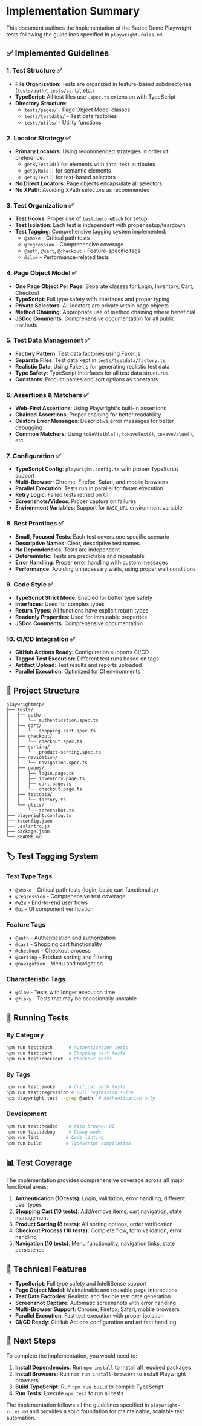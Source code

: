 # Implementation Summary

This document outlines the implementation of the Sauce Demo Playwright tests following the guidelines specified in `playwright-rules.md`.

## ✅ Implemented Guidelines

### 1. Test Structure ✅
- **File Organization**: Tests are organized in feature-based subdirectories (`tests/auth/`, `tests/cart/`, etc.)
- **TypeScript**: All test files use `.spec.ts` extension with TypeScript
- **Directory Structure**: 
  - `tests/pages/` - Page Object Model classes
  - `tests/testdata/` - Test data factories
  - `tests/utils/` - Utility functions

### 2. Locator Strategy ✅
- **Primary Locators**: Using recommended strategies in order of preference:
  - `getByTestId()` for elements with `data-test` attributes
  - `getByRole()` for semantic elements
  - `getByText()` for text-based selectors
- **No Direct Locators**: Page objects encapsulate all selectors
- **No XPath**: Avoiding XPath selectors as recommended

### 3. Test Organization ✅
- **Test Hooks**: Proper use of `test.beforeEach` for setup
- **Test Isolation**: Each test is independent with proper setup/teardown
- **Test Tagging**: Comprehensive tagging system implemented:
  - `@smoke` - Critical path tests
  - `@regression` - Comprehensive coverage
  - `@auth`, `@cart`, `@checkout` - Feature-specific tags
  - `@slow` - Performance-related tests

### 4. Page Object Model ✅
- **One Page Object Per Page**: Separate classes for Login, Inventory, Cart, Checkout
- **TypeScript**: Full type safety with interfaces and proper typing
- **Private Selectors**: All locators are private within page objects
- **Method Chaining**: Appropriate use of method chaining where beneficial
- **JSDoc Comments**: Comprehensive documentation for all public methods

### 5. Test Data Management ✅
- **Factory Pattern**: Test data factories using Faker.js
- **Separate Files**: Test data kept in `tests/testdata/factory.ts`
- **Realistic Data**: Using Faker.js for generating realistic test data
- **Type Safety**: TypeScript interfaces for all test data structures
- **Constants**: Product names and sort options as constants

### 6. Assertions & Matchers ✅
- **Web-First Assertions**: Using Playwright's built-in assertions
- **Chained Assertions**: Proper chaining for better readability
- **Custom Error Messages**: Descriptive error messages for better debugging
- **Common Matchers**: Using `toBeVisible()`, `toHaveText()`, `toHaveValue()`, etc.

### 7. Configuration ✅
- **TypeScript Config**: `playwright.config.ts` with proper TypeScript support
- **Multi-Browser**: Chrome, Firefox, Safari, and mobile browsers
- **Parallel Execution**: Tests run in parallel for faster execution
- **Retry Logic**: Failed tests retried on CI
- **Screenshots/Videos**: Proper capture on failures
- **Environment Variables**: Support for `BASE_URL` environment variable

### 8. Best Practices ✅
- **Small, Focused Tests**: Each test covers one specific scenario
- **Descriptive Names**: Clear, descriptive test names
- **No Dependencies**: Tests are independent
- **Deterministic**: Tests are predictable and repeatable
- **Error Handling**: Proper error handling with custom messages
- **Performance**: Avoiding unnecessary waits, using proper wait conditions

### 9. Code Style ✅
- **TypeScript Strict Mode**: Enabled for better type safety
- **Interfaces**: Used for complex types
- **Return Types**: All functions have explicit return types
- **Readonly Properties**: Used for immutable properties
- **JSDoc Comments**: Comprehensive documentation

### 10. CI/CD Integration ✅
- **GitHub Actions Ready**: Configuration supports CI/CD
- **Tagged Test Execution**: Different test runs based on tags
- **Artifact Upload**: Test results and reports uploaded
- **Parallel Execution**: Optimized for CI environments

## 📁 Project Structure

```
playwrightmcp/
├── tests/
│   ├── auth/
│   │   └── authentication.spec.ts
│   ├── cart/
│   │   └── shopping-cart.spec.ts
│   ├── checkout/
│   │   └── checkout.spec.ts
│   ├── sorting/
│   │   └── product-sorting.spec.ts
│   ├── navigation/
│   │   └── navigation.spec.ts
│   ├── pages/
│   │   ├── login.page.ts
│   │   ├── inventory.page.ts
│   │   ├── cart.page.ts
│   │   └── checkout.page.ts
│   ├── testdata/
│   │   └── factory.ts
│   └── utils/
│       └── screenshot.ts
├── playwright.config.ts
├── tsconfig.json
├── .eslintrc.js
├── package.json
└── README.md
```

## 🏷️ Test Tagging System

### Test Type Tags
- `@smoke` - Critical path tests (login, basic cart functionality)
- `@regression` - Comprehensive test coverage
- `@e2e` - End-to-end user flows
- `@ui` - UI component verification

### Feature Tags
- `@auth` - Authentication and authorization
- `@cart` - Shopping cart functionality
- `@checkout` - Checkout process
- `@sorting` - Product sorting and filtering
- `@navigation` - Menu and navigation

### Characteristic Tags
- `@slow` - Tests with longer execution time
- `@flaky` - Tests that may be occasionally unstable

## 🚀 Running Tests

### By Category
```bash
npm run test:auth      # Authentication tests
npm run test:cart      # Shopping cart tests
npm run test:checkout  # Checkout tests
```

### By Tags
```bash
npm run test:smoke     # Critical path tests
npm run test:regression # Full regression suite
npx playwright test --grep @auth  # Authentication only
```

### Development
```bash
npm run test:headed    # With browser UI
npm run test:debug     # Debug mode
npm run lint          # Code linting
npm run build         # TypeScript compilation
```

## 📊 Test Coverage

The implementation provides comprehensive coverage across all major functional areas:

1. **Authentication (10 tests)**: Login, validation, error handling, different user types
2. **Shopping Cart (10 tests)**: Add/remove items, cart navigation, state management
3. **Product Sorting (8 tests)**: All sorting options, order verification
4. **Checkout Process (10 tests)**: Complete flow, form validation, error handling
5. **Navigation (10 tests)**: Menu functionality, navigation links, state persistence

## 🔧 Technical Features

- **TypeScript**: Full type safety and IntelliSense support
- **Page Object Model**: Maintainable and reusable page interactions
- **Test Data Factories**: Realistic and flexible test data generation
- **Screenshot Capture**: Automatic screenshots with error handling
- **Multi-Browser Support**: Chrome, Firefox, Safari, mobile browsers
- **Parallel Execution**: Fast test execution with proper isolation
- **CI/CD Ready**: GitHub Actions configuration and artifact handling

## 📝 Next Steps

To complete the implementation, you would need to:

1. **Install Dependencies**: Run `npm install` to install all required packages
2. **Install Browsers**: Run `npm run install-browsers` to install Playwright browsers
3. **Build TypeScript**: Run `npm run build` to compile TypeScript
4. **Run Tests**: Execute `npm test` to run all tests

The implementation follows all the guidelines specified in `playwright-rules.md` and provides a solid foundation for maintainable, scalable test automation. 
